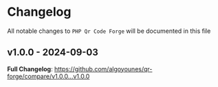 # Changelog

All notable changes to `PHP Qr Code Forge` will be documented in this file

## v1.0.0 - 2024-09-03

**Full Changelog**: https://github.com/algoyounes/qr-forge/compare/v1.0.0...v1.0.0
